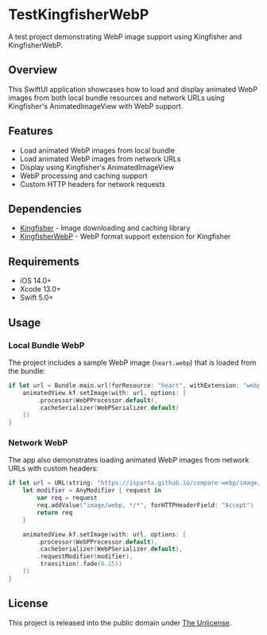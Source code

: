# TestKingfisherWebP

A test project demonstrating WebP image support using Kingfisher and KingfisherWebP.

## Overview

This SwiftUI application showcases how to load and display animated WebP images from both local bundle resources and network URLs using Kingfisher's AnimatedImageView with WebP support.

## Features

- Load animated WebP images from local bundle
- Load animated WebP images from network URLs
- Display using Kingfisher's AnimatedImageView
- WebP processing and caching support
- Custom HTTP headers for network requests

## Dependencies

- [Kingfisher](https://github.com/onevcat/Kingfisher) - Image downloading and caching library
- [KingfisherWebP](https://github.com/Yeatse/KingfisherWebP) - WebP format support extension for Kingfisher

## Requirements

- iOS 14.0+
- Xcode 13.0+
- Swift 5.0+

## Usage

### Local Bundle WebP

The project includes a sample WebP image (`heart.webp`) that is loaded from the bundle:

```swift
if let url = Bundle.main.url(forResource: "heart", withExtension: "webp") {
    animatedView.kf.setImage(with: url, options: [
        .processor(WebPProcessor.default),
        .cacheSerializer(WebPSerializer.default)
    ])
}
```

### Network WebP

The app also demonstrates loading animated WebP images from network URLs with custom headers:

```swift
if let url = URL(string: "https://isparta.github.io/compare-webp/image/gif_webp/webp/2.webp") {
    let modifier = AnyModifier { request in
        var req = request
        req.addValue("image/webp, */*", forHTTPHeaderField: "Accept")
        return req
    }

    animatedView.kf.setImage(with: url, options: [
        .processor(WebPProcessor.default),
        .cacheSerializer(WebPSerializer.default),
        .requestModifier(modifier),
        .transition(.fade(0.25))
    ])
}
```

## License

This project is released into the public domain under [The Unlicense](LICENSE).